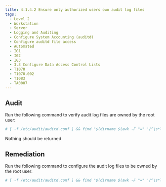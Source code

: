 ```yaml
---
title: 4.1.4.2 Ensure only authorized users own audit log files
tags:
  - Level 2
  - Workstation
  - Server
  - Logging and Auditing
  - Configure System Accounting (auditd)
  - Configure auditd file access
  - Automated
  - IG1
  - IG2
  - IG3
  - 3.3 Configure Data Access Control Lists
  - T1070
  - T1070.002
  - T1083
  - TA0007
---
```


## Audit
Run the following command to verify audit log files are owned by the root user:
```bash
# [ -f /etc/audit/auditd.conf ] && find "$(dirname $(awk -F "=" '/^\s*log_file/ {print $2}' /etc/audit/auditd.conf | xargs))" -type f ! -user root -exec stat -Lc "%n %U" {} +
```

Nothing should be returned

## Remediation
Run the following command to configure the audit log files to be owned by the root
user:
```bash
# [ -f /etc/audit/auditd.conf ] && find "$(dirname $(awk -F "=" '/^\s*log_file/ {print $2}' /etc/audit/auditd.conf | xargs))" -type f ! -user root -exec chown root {} +
```
